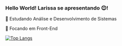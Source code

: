 ### Hello World! Larissa se apresentando :blush:!

🌟 Estudando Análise e Desenvolvimento de Sistemas

🌟 Focando em Front-End


[![Top Langs](https://github-readme-stats.vercel.app/api/top-langs/?username=LarissaMidori&layout=compact&langs_count=8)](https://github.com/LarissaMidori/github-readme-stats)



<!--
**LarissaMidori/LarissaMidori** is a ✨ _special_ ✨ repository because its `README.md` (this file) appears on your GitHub profile.

Here are some ideas to get you started:

- 🔭 I’m currently working on ...
- 🌱 I’m currently learning ...
- 👯 I’m looking to collaborate on ...
- 🤔 I’m looking for help with ...
- 💬 Ask me about ...
- 📫 How to reach me: ...
- 😄 Pronouns: ...
- ⚡ Fun fact: ...
-->



